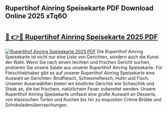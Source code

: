 ## Rupertihof Ainring Speisekarte PDF Download Online 2025 xTq6O

# <h2><a href="http://gc96oq.nevu.top/?p=Rupertihof+Ainring+Speisekarte">🔗 👉🔴 Rupertihof Ainring Speisekarte 2025 PDF</a></h2>

[![Rupertihof Ainring Speisekarte 2025 PDF](https://i.imgur.com/dBaPXMq.png)](http://gc96oq.nevu.top/?p=Rupertihof+Ainring+Speisekarte)
Die Rupertihof Ainring Speisekarte ist nicht nur eine Liste von Gerichten, sondern auch die Kunst der Wahl. Wenn Sie nach einem leichten und frischen Gericht suchen, probieren Sie unsere Salate aus unserer Rupertihof Ainring Speisekarte. Für Fleischliebhaber gibt es auf unserer Rupertihof Ainring Speisekarte eine Auswahl an Gerichten: Rindfleisch, Schweinefleisch, Huhn und Fisch. Unseren Auserwählten bieten wir köstliche Gerichte wie Schaschlik und Steak an, die bei frischem, natürlichem Feuer zubereitet werden. Unsere Rupertihof Ainring Speisekarte umfasst eine große Auswahl an Desserts, von klassischen Torten und Kuchen bis hin zu exquisiten Crème Brûlée und Schokoladenüberraschungen.

